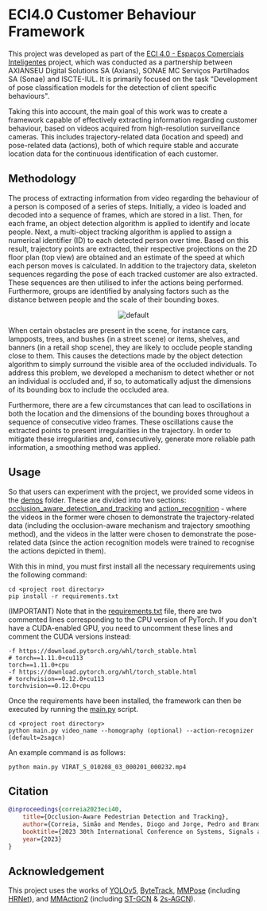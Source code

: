 # ECI4.0 Customer Behaviour Framework
This project was developed as part of the <a href="https://ciencia.iscte-iul.pt/projects/smart-commercial-spaces/1736" target="_blank">ECI 4.0 - Espaços Comerciais Inteligentes</a>
project, which was conducted as a partnership between AXIANSEU Digital Solutions SA (Axians), SONAE MC Serviços Partilhados SA (Sonae) and ISCTE-IUL.
It is primarily focused on the task "Development of pose classification models for the detection of client specific behaviours".

Taking this into account, the main goal of this work was to create a framework capable of effectively extracting information regarding customer behaviour, 
based on videos acquired from high-resolution surveillance cameras. This includes trajectory-related data (location and speed) and pose-related data (actions), 
both of which require stable and accurate location data for the continuous identification of each customer.

## Methodology

The process of extracting information from video regarding the behaviour of a person is composed of a series of steps. Initially, a video is loaded and decoded 
into a sequence of frames, which are stored in a list. Then, for each frame, an object detection algorithm is applied to identify and locate people. Next, a 
multi-object tracking algorithm is applied to assign a numerical identifier (ID) to each detected person over time. Based on this result, trajectory points are 
extracted, their respective projections on the 2D floor plan (top view) are obtained and an estimate of the speed at which each person moves is calculated. In 
addition to the trajectory data, skeleton sequences regarding the pose of each tracked customer are also extracted. These sequences are then utilised to infer the 
actions being performed. Furthermore, groups are identified by analysing factors such as the distance between people and the scale of their bounding boxes.

<p align="center">
    <img src="https://github.com/simaoc00/eci4.0-customer-behaviour/assets/58070852/14287c34-e2f4-4684-b15b-9c6bb877490e" alt="default"/>
</p>

When certain obstacles are present in the scene, for instance cars, lampposts, trees, and bushes (in a street scene) or items, shelves, and banners (in a retail 
shop scene), they are likely to occlude people standing close to them. This causes the detections made by the object detection algorithm to simply surround 
the visible area of the occluded individuals. To address this problem, we developed a mechanism to detect whether or not an individual is occluded and, if so, to 
automatically adjust the dimensions of its bounding box to include the occluded area.

Furthermore, there are a few circumstances that can lead to oscillations in both the location and the dimensions of the bounding boxes throughout a sequence of 
consecutive video frames. These oscillations cause the extracted points to present irregularities in the trajectory. In order to mitigate these irregularities and, 
consecutively, generate more reliable path information, a smoothing method was applied.

## Usage

So that users can experiment with the project, we provided some videos in the [demos](demos) folder. These are divided into two sections: 
[occlusion_aware_detection_and_tracking](demos/videos/occlusion_aware_detection_and_tracking) and [action_recognition](demos/videos/action_recognition) - where the videos in the
former were chosen to demonstrate the trajectory-related data (including the occlusion-aware mechanism and trajectory smoothing method), and the videos in the
latter were chosen to demonstrate the pose-related data (since the action recognition models were trained to recognise the actions depicted in them).

With this in mind, you must first install all the necessary requirements using the following command:

```
cd <project root directory>
pip install -r requirements.txt
```

(IMPORTANT) Note that in the [requirements.txt](requirements.txt) file, there are two commented lines corresponding to the CPU version of PyTorch. If you don't have a CUDA-enabled GPU, 
you need to uncomment these lines and comment the CUDA versions instead:

```
-f https://download.pytorch.org/whl/torch_stable.html
# torch==1.11.0+cu113
torch==1.11.0+cpu
-f https://download.pytorch.org/whl/torch_stable.html
# torchvision==0.12.0+cu113
torchvision==0.12.0+cpu
```

Once the requirements have been installed, the framework can then be executed by running the [main.py](main.py) script.

```
cd <project root directory>
python main.py video_name --homography (optional) --action-recognizer (default=2sagcn)
```

An example command is as follows:

```
python main.py VIRAT_S_010208_03_000201_000232.mp4
```

## Citation

```bibtex
@inproceedings{correia2023eci40,
    title={Occlusion-Aware Pedestrian Detection and Tracking},
    author={Correia, Simão and Mendes, Diogo and Jorge, Pedro and Brandão, Tomás and Arriaga, Patrícia and Nunes, Luís},
    booktitle={2023 30th International Conference on Systems, Signals and Image Processing (IWSSIP)},
    year={2023}
}
```

## Acknowledgement

This project uses the works of [YOLOv5](https://github.com/ultralytics/yolov5), [ByteTrack](https://github.com/ifzhang/ByteTrack), [MMPose](https://github.com/open-mmlab/mmpose) 
(including [HRNet](https://github.com/leoxiaobin/deep-high-resolution-net.pytorch)), and [MMAction2](https://github.com/open-mmlab/mmaction2) (including [ST-GCN](https://github.com/yysijie/st-gcn) & 
[2s-AGCN](https://github.com/lshiwjx/2s-AGCN)).
